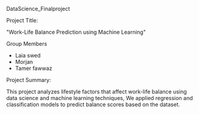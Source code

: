  DataScience_Finalproject

Project Title:

"Work-Life Balance Prediction using Machine Learning"

Group Members
- Laia swed
- Morjan
- Tamer fawwaz

Project Summary:

This project analyzes lifestyle factors that affect work-life balance using data science and machine learning techniques, We applied regression and classification models to predict balance scores based on the dataset.

